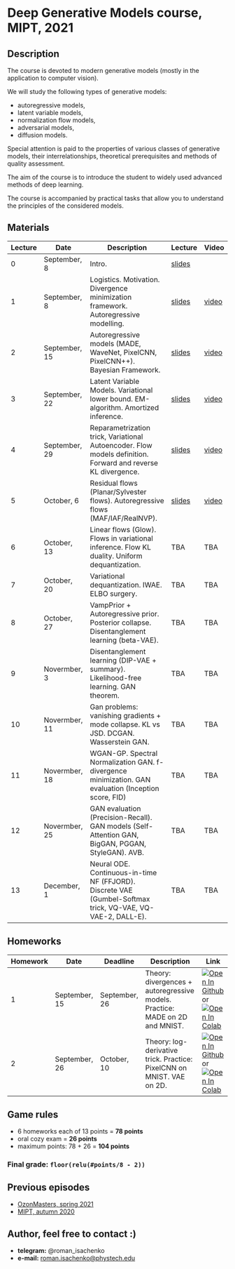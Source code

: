 # Deep Generative Models course, MIPT, 2021

## Description
The course is devoted to modern generative models (mostly in the application to computer vision). 

We will study the following types of generative models: 
- autoregressive models, 
- latent variable models, 
- normalization flow models, 
- adversarial models,
- diffusion models.

Special attention is paid to the properties of various classes of generative models, their interrelationships, theoretical prerequisites and methods of quality assessment.

The aim of the course is to introduce the student to widely used advanced methods of deep learning.

The course is accompanied by practical tasks that allow you to understand the principles of the considered models.

## Materials

| Lecture | Date | Description | Lecture | Video |
|---------|------|-------------|---------|-------| 
| 0 | September, 8 | Intro. | [slides](lectures/intro.pdf) |  |
| 1 | September, 8 | Logistics. Motivation. Divergence minimization framework. Autoregressive modelling. | [slides](lectures/lecture1/Isachenko2021DeepGenerativeModels1.pdf) | [video](https://youtu.be/JfRkHnVtzeg) |
| 2 | September, 15 | Autoregressive models (MADE, WaveNet, PixelCNN, PixelCNN++). Bayesian Framework. | [slides](lectures/lecture2/Isachenko2021DeepGenerativeModels2.pdf) | [video](https://youtu.be/P2XTaPLUh2w) | 
| 3 | September, 22 | Latent Variable Models. Variational lower bound. EM-algorithm. Amortized inference. | [slides](lectures/lecture3/Isachenko2021DeepGenerativeModels3.pdf) | [video](https://youtu.be/m8pi9DybzCk) | 
| 4 | September, 29 | Reparametrization trick, Variational Autoencoder. Flow models definition. Forward and reverse KL divergence. | [slides](lectures/lecture4/Isachenko2021DeepGenerativeModels4.pdf) | [video](https://youtu.be/0rzj6uiENT4) | 
| 5 | October, 6 | Residual flows (Planar/Sylvester flows). Autoregressive flows (MAF/IAF/RealNVP). | [slides](lectures/lecture5/Isachenko2021DeepGenerativeModels5.pdf) | [video](https://youtu.be/vM55KpqYOZ8) | 
| 6 | October, 13 | Linear flows (Glow). Flows in variational inference. Flow KL duality. Uniform dequantization. | TBA | TBA |  
| 7 | October, 20 | Variational dequantization. IWAE. ELBO surgery. | TBA | TBA | 
| 8 | October, 27 | VampPrior + Autoregressive prior. Posterior collapse. Disentanglement learning (beta-VAE). | TBA | TBA | 
| 9 | Novermber, 3 | Disentanglement learning (DIP-VAE + summary). Likelihood-free learning. GAN theorem. | TBA | TBA | 
| 10 | Novermber, 11 | Gan problems: vanishing gradients + mode collapse. KL vs JSD. DCGAN. Wasserstein GAN. | TBA | TBA | 
| 11 | Novermber, 18 | WGAN-GP. Spectral Normalization GAN. f-divergence minimization. GAN evaluation (Inception score, FID) | TBA | TBA | 
| 12 | Novermber, 25 | GAN evaluation (Precision-Recall). GAN models (Self-Attention GAN, BigGAN, PGGAN, StyleGAN). AVB. | TBA | TBA | 
| 13 | December, 1 | Neural ODE. Continuous-in-time NF (FFJORD). Discrete VAE (Gumbel-Softmax trick, VQ-VAE, VQ-VAE-2, DALL-E). | TBA | TBA | 


## Homeworks 
| Homework | Date | Deadline | Description | Link |
|---------|------|-------------|--------|-------|
| 1 | September, 15 | September, 26 | Theory: divergences + autoregressive models. Practice: MADE on 2D and MNIST. | [![Open In Github](https://img.shields.io/static/v1.svg?logo=github&label=Repo&message=Open%20in%20Github&color=lightgrey)](homeworks/hw1.ipynb) or [![Open In Colab](https://colab.research.google.com/assets/colab-badge.svg)](https://colab.research.google.com/github/r-isachenko/2021-DGM-MIPT-course/blob/main/homeworks/hw1.ipynb)|
| 2 | September, 26 | October, 10 | Theory: log-derivative trick. Practice: PixelCNN on MNIST. VAE on 2D. | [![Open In Github](https://img.shields.io/static/v1.svg?logo=github&label=Repo&message=Open%20in%20Github&color=lightgrey)](homeworks/hw2.ipynb) or [![Open In Colab](https://colab.research.google.com/assets/colab-badge.svg)](https://colab.research.google.com/github/r-isachenko/2021-DGM-MIPT-course/blob/main/homeworks/hw2.ipynb)|


## Game rules
- 6 homeworks each of 13 points = **78 points**
- oral cozy exam = **26 points**
- maximum points: 78 + 26 = **104 points**
### Final grade: `floor(relu(#points/8 - 2))`

## Previous episodes
- [OzonMasters, spring 2021](https://github.com/r-isachenko/2021-DGM-Ozon-course)
- [MIPT, autumn 2020](https://github.com/r-isachenko/2020-DGM-MIPT-course)

## Author, feel free to contact :)

- **telegram:** @roman_isachenko
- **e-mail:** roman.isachenko@phystech.edu
